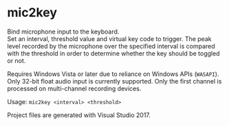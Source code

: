 # mic2key
Bind microphone input to the keyboard.  
Set an interval, threshold value and virtual key code to trigger. The peak level recorded by the microphone over the specified interval is compared with the threshold in order to determine whether the key should be toggled or not.

Requires Windows Vista or later due to reliance on Windows APIs (`WASAPI`).  
Only 32-bit float audio input is currently supported. Only the first channel is processed on multi-channel recording devices.

Usage: `mic2key <interval> <threshold>`

Project files are generated with Visual Studio 2017.
